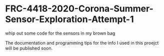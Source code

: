 # FRC-4418-2020-Corona-Summer-Sensor-Exploration-Attempt-1
whip out some code for the sensors in my brown bag

The documentation and programming tips for the info I used in this proejct will be published soon.
